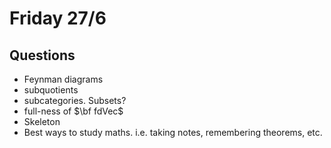 
# Friday 27/6

## Questions

- Feynman diagrams
- subquotients
- subcategories. Subsets?
- full-ness of $\bf fdVec$
- Skeleton
- Best ways to study maths. i.e. taking notes, remembering theorems, etc.



